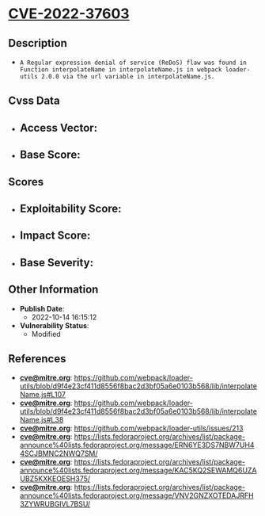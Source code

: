 
# [CVE-2022-37603](https://cve.mitre.org/cgi-bin/cvename.cgi?name=CVE-2022-37603)

## Description

- `A Regular expression denial of service (ReDoS) flaw was found in Function interpolateName in interpolateName.js in webpack loader-utils 2.0.0 via the url variable in interpolateName.js.`

## Cvss Data

- **Access Vector**:
  - 
- **Base Score**:
  - 

## Scores

- **Exploitability Score**:
  - 
- **Impact Score**:
  - 
- **Base Severity**:
  - 

## Other Information

- **Publish Date**:
  - 2022-10-14 16:15:12
- **Vulnerability Status**:
  - Modified

## References

- **cve@mitre.org**: https://github.com/webpack/loader-utils/blob/d9f4e23cf411d8556f8bac2d3bf05a6e0103b568/lib/interpolateName.js#L107
- **cve@mitre.org**: https://github.com/webpack/loader-utils/blob/d9f4e23cf411d8556f8bac2d3bf05a6e0103b568/lib/interpolateName.js#L38
- **cve@mitre.org**: https://github.com/webpack/loader-utils/issues/213
- **cve@mitre.org**: https://lists.fedoraproject.org/archives/list/package-announce%40lists.fedoraproject.org/message/ERN6YE3DS7NBW7UH44SCJBMNC2NWQ7SM/
- **cve@mitre.org**: https://lists.fedoraproject.org/archives/list/package-announce%40lists.fedoraproject.org/message/KAC5KQ2SEWAMQ6UZAUBZ5KXKEOESH375/
- **cve@mitre.org**: https://lists.fedoraproject.org/archives/list/package-announce%40lists.fedoraproject.org/message/VNV2GNZXOTEDAJRFH3ZYWRUBGIVL7BSU/
